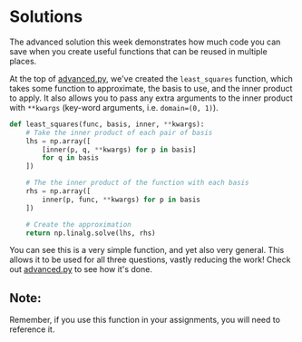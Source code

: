 # Solutions

The advanced solution this week demonstrates how much code you can save when
you create useful functions that can be reused in multiple places.

At the top of [advanced.py](advanced.py), we've created the `least_squares`
function, which takes some function to approximate, the basis to use, and the
inner product to apply. It also allows you to pass any extra arguments to the
inner product with `**kwargs` (key-word arguments, i.e. `domain=(0, 1)`).

```python
def least_squares(func, basis, inner, **kwargs):
    # Take the inner product of each pair of basis
    lhs = np.array([
        [inner(p, q, **kwargs) for p in basis]
        for q in basis
    ])

    # The the inner product of the function with each basis
    rhs = np.array([
        inner(p, func, **kwargs) for p in basis
    ])

    # Create the approximation
    return np.linalg.solve(lhs, rhs)
```

You can see this is a very simple function, and yet also very general.
This allows it to be used for all three questions, vastly reducing the work!
Check out [advanced.py](advanced.py) to see how it's done.

## Note:

Remember, if you use this function in your assignments, you will need to
reference it.
